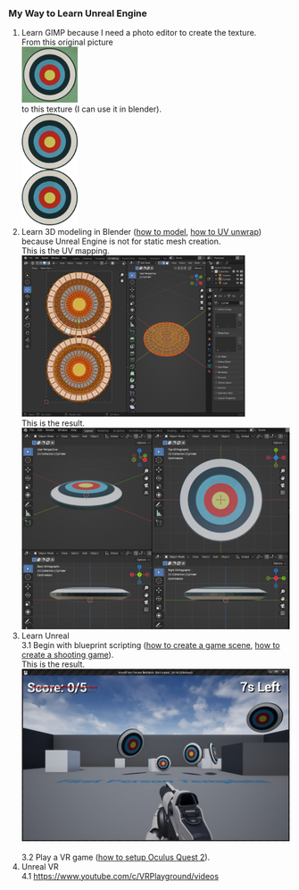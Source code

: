 ### My Way to Learn Unreal Engine
1. Learn GIMP because I need a photo editor to create the texture. <br/>
From this original picture<br/>
<img src="misc/vintage-target-eric-fan.jpg" style="width:100px;length:100px"></img> <br/>
to this texture (I can use it in blender). <br/>
<img src="misc/vintage-target-eric-fan.png" style="width:100px;length:200px"></img> <br/>
2. Learn 3D modeling in Blender ([how to model](https://www.youtube.com/watch?v=nIoXOplUvAw), [how to UV unwrap](https://www.youtube.com/watch?v=7a0cHFs7jkw)) because Unreal Engine is not for static mesh creation.<br/>
This is the UV mapping.<br/>
<img src="misc/uv_mapping.png" style="width:400px;length:300px"></img> <br/> 
This is the result.<br/>
<img src="misc/target.jpg" style="width:560px;length:420px"></img> <br/>  
3. Learn Unreal<br/>
3.1 Begin with blueprint scripting ([how to create a game scene](https://www.youtube.com/watch?v=gQmiqmxJMtA), [how to create a shooting game](https://www.youtube.com/watch?v=ITCWa3oLNAQ)).<br/> 
This is the result.<br/>
<img src="misc/shootTarget.jpg" style="width:600px;length:380px"></img> <br/>  
3.2 Play a VR game ([how to setup Oculus Quest 2](https://www.youtube.com/watch?v=Nqg3qlJdCCM)).
4. Unreal VR<br/>
4.1 https://www.youtube.com/c/VRPlayground/videos
